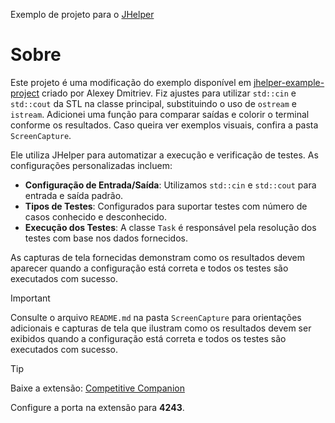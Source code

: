 Exemplo de projeto para o [JHelper](https://github.com/AlexeyDmitriev/jhelper/)

# Sobre
Este projeto é uma modificação do exemplo disponível em [jhelper-example-project](https://github.com/AlexeyDmitriev/jhelper/) criado por Alexey Dmitriev. Fiz ajustes para utilizar   `std::cin` e `std::cout` da STL na classe principal, substituindo o uso de `ostream` e `istream`. Adicionei uma função para comparar saídas e colorir o terminal conforme os resultados. Caso queira ver exemplos visuais, confira a pasta `ScreenCapture`.

Ele utiliza JHelper para automatizar a execução e verificação de testes. As configurações personalizadas incluem:

* **Configuração de Entrada/Saída**: Utilizamos `std::cin` e `std::cout` para entrada e saída padrão.
* **Tipos de Testes**: Configurados para suportar testes com número de casos conhecido e desconhecido.
* **Execução dos Testes**: A classe `Task` é responsável pela resolução dos testes com base nos dados fornecidos.
  
As capturas de tela fornecidas demonstram como os resultados devem aparecer quando a configuração está correta e todos os testes são executados com sucesso.

> [!IMPORTANT]
Consulte o arquivo `README.md` na pasta `ScreenCapture` para orientações adicionais e capturas de tela que ilustram como os resultados devem ser exibidos quando a configuração está correta e todos os testes são executados com sucesso.

> [!TIP]
Baixe a extensão: [Competitive Companion](https://chromewebstore.google.com/detail/competitive-companion/cjnmckjndlpiamhfimnnjmnckgghkjbl)
> 
Configure a porta na extensão para **4243**.
